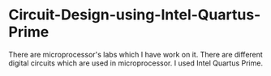 # Circuit-Design-using-Intel-Quartus-Prime
There are microprocessor's labs which I have work on it. There are different digital circuits which are used in microprocessor. I used Intel Quartus Prime.

